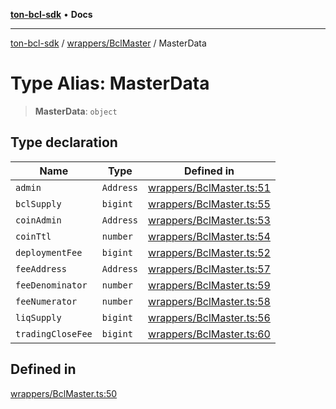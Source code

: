 [**ton-bcl-sdk**](../../../README.md) • **Docs**

***

[ton-bcl-sdk](../../../README.md) / [wrappers/BclMaster](../README.md) / MasterData

# Type Alias: MasterData

> **MasterData**: `object`

## Type declaration

| Name | Type | Defined in |
| ------ | ------ | ------ |
| `admin` | `Address` | [wrappers/BclMaster.ts:51](https://github.com/ton-fun-tech/ton-bcl-sdk/blob/7877991181ad2a3357235178011544813b695441/src/wrappers/BclMaster.ts#L51) |
| `bclSupply` | `bigint` | [wrappers/BclMaster.ts:55](https://github.com/ton-fun-tech/ton-bcl-sdk/blob/7877991181ad2a3357235178011544813b695441/src/wrappers/BclMaster.ts#L55) |
| `coinAdmin` | `Address` | [wrappers/BclMaster.ts:53](https://github.com/ton-fun-tech/ton-bcl-sdk/blob/7877991181ad2a3357235178011544813b695441/src/wrappers/BclMaster.ts#L53) |
| `coinTtl` | `number` | [wrappers/BclMaster.ts:54](https://github.com/ton-fun-tech/ton-bcl-sdk/blob/7877991181ad2a3357235178011544813b695441/src/wrappers/BclMaster.ts#L54) |
| `deploymentFee` | `bigint` | [wrappers/BclMaster.ts:52](https://github.com/ton-fun-tech/ton-bcl-sdk/blob/7877991181ad2a3357235178011544813b695441/src/wrappers/BclMaster.ts#L52) |
| `feeAddress` | `Address` | [wrappers/BclMaster.ts:57](https://github.com/ton-fun-tech/ton-bcl-sdk/blob/7877991181ad2a3357235178011544813b695441/src/wrappers/BclMaster.ts#L57) |
| `feeDenominator` | `number` | [wrappers/BclMaster.ts:59](https://github.com/ton-fun-tech/ton-bcl-sdk/blob/7877991181ad2a3357235178011544813b695441/src/wrappers/BclMaster.ts#L59) |
| `feeNumerator` | `number` | [wrappers/BclMaster.ts:58](https://github.com/ton-fun-tech/ton-bcl-sdk/blob/7877991181ad2a3357235178011544813b695441/src/wrappers/BclMaster.ts#L58) |
| `liqSupply` | `bigint` | [wrappers/BclMaster.ts:56](https://github.com/ton-fun-tech/ton-bcl-sdk/blob/7877991181ad2a3357235178011544813b695441/src/wrappers/BclMaster.ts#L56) |
| `tradingCloseFee` | `bigint` | [wrappers/BclMaster.ts:60](https://github.com/ton-fun-tech/ton-bcl-sdk/blob/7877991181ad2a3357235178011544813b695441/src/wrappers/BclMaster.ts#L60) |

## Defined in

[wrappers/BclMaster.ts:50](https://github.com/ton-fun-tech/ton-bcl-sdk/blob/7877991181ad2a3357235178011544813b695441/src/wrappers/BclMaster.ts#L50)
